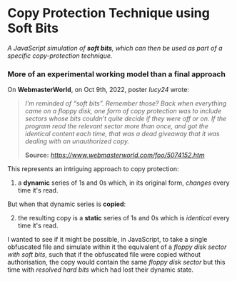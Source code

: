 # Copy Protection Technique using Soft Bits
*A JavaScript simulation of **soft bits**, which can then be used as part of a specific copy-protection technique.*

### More of an experimental working model than a final approach
On **WebmasterWorld**, on Oct 9th, 2022, poster *lucy24* wrote:

> *I’m reminded of “soft bits”. Remember those? Back when everything came on a floppy disk, one form of copy protection was to include sectors whose bits 
> couldn’t quite decide if they were off or on. If the program read the relevant sector more than once, and got the identical content each time, that was a dead 
> giveaway that it was dealing with an unauthorized copy.*
>
> **Source:** *https://www.webmasterworld.com/foo/5074152.htm*

This represents an intriguing approach to copy protection:

1) a **dynamic** series of 1s and 0s which, in its original form, *changes* every time it's read.

But when that dynamic series is **copied**:

2) the resulting copy is a **static** series of 1s and 0s which is *identical* every time it's read.  

I wanted to see if it might be possible, in JavaScript, to take a single obfuscated file and simulate within it the equivalent of a *floppy disk sector with soft bits*, such that if the obfuscated file were copied without authorisation, the copy would contain the same *floppy disk sector* but this time with *resolved hard bits* which had lost their dynamic state.
